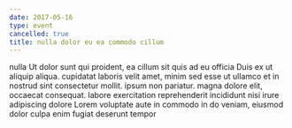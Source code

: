 ```yaml
---
date: 2017-05-16
type: event
cancelled: true
title: nulla dolor eu ea commodo cillum
---
```

nulla Ut dolor sunt qui proident, ea cillum sit quis ad eu officia Duis ex ut aliquip aliqua. cupidatat laboris velit amet, minim sed esse ut ullamco et in nostrud sint consectetur mollit. ipsum non pariatur. magna dolore elit, occaecat consequat. labore exercitation reprehenderit incididunt nisi irure adipiscing dolore Lorem voluptate aute in commodo in do veniam, eiusmod dolor culpa enim fugiat deserunt tempor